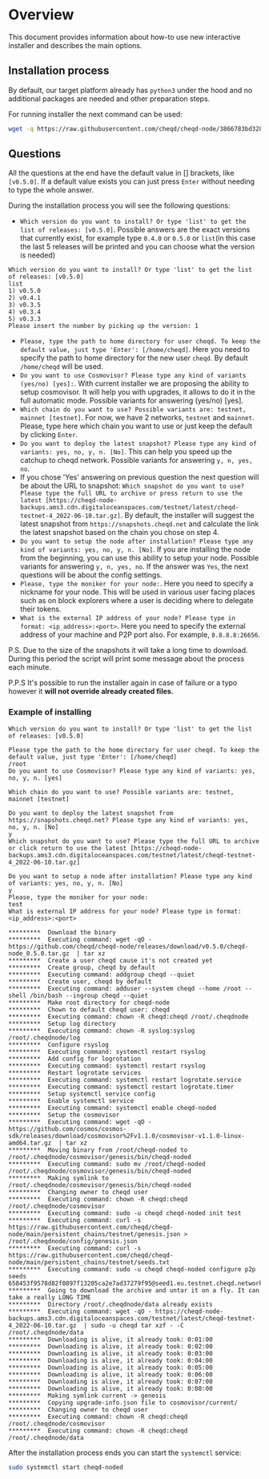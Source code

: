 # Overview

This document provides information about how-to use new interactive installer and describes the main options.

## Installation process

By default, our target platform already has `python3` under the hood and no additional packages are needed and other preparation steps.

For running installer the next command can be used:

```bash
wget -q https://raw.githubusercontent.com/cheqd/cheqd-node/3866783bd3282dcb7fb908cc6b72840cf137a41f/installer/installer.py && sudo python3 installer.py
```

## Questions

All the questions at the end have the default value in [] brackets, like `[v0.5.0]`. If a default value exists you can just press `Enter` without needing to type the whole answer.

During the installation process you will see the following questions:

* `Which version do you want to install? Or type 'list' to get the list of releases: [v0.5.0]`. Possible answers are the exact versions that currently exist, for example type `0.4.0` or `0.5.0` or `list`(in this case the last 5 releases will be printed and you can choose what the version is needed)

```text
Which version do you want to install? Or type 'list' to get the list of releases: [v0.5.0]
list
1) v0.5.0
2) v0.4.1
3) v0.3.5
4) v0.3.4
5) v0.3.3
Please insert the number by picking up the version: 1
```

* `Please, type the path to home directory for user cheqd. To keep the default value, just type 'Enter': [/home/cheqd]`. Here you need to specify the path to home directory for the new user `cheqd`. By default `/home/cheqd` will be used.
* `Do you want to use Cosmovisor? Please type any kind of variants (yes/no) [yes]:`. With current installer we are proposing the ability to setup cosmovisor. It will help you with upgrades, it allows to do it in the full automatic mode. Possible variants for answering (yes/no) [yes].
* `Which chain do you want to use? Possible variants are: testnet, mainnet [testnet]`. For now, we have 2 networks, `testnet` and `mainnet`. Please, type here which chain you want to use or just keep the default by clicking `Enter`.
* `Do you want to deploy the latest snapshot? Please type any kind of variants: yes, no, y, n. [No]`. This can help you speed up the catchup to cheqd network. Possible variants for answering `y, n, yes, no`.
* If you chose 'Yes' answering on previous question the next question will be about the URL to snapshot: `Which snapshot do you want to use? Please type the full URL to archive or press return to use the latest [https://cheqd-node-backups.ams3.cdn.digitaloceanspaces.com/testnet/latest/cheqd-testnet-4_2022-06-10.tar.gz]`. By default, the installer will suggest the latest snapshot from `https://snapshots.cheqd.net` and calculate the link the latest snapshot based on the chain you chose on step 4.
* `Do you want to setup the node after installation? Please type any kind of variants: yes, no, y, n. [No]`. If you are installing the node from the beginning, you can use this ability to setup your node. Possible variants for answering `y, n, yes, no`. If the answer was `Yes`, the next questions will be about the config settings.
* `Please, type the moniker for your node:`. Here you need to specify a nickname for your node. This will be used in various user facing places such as on block explorers where a user is deciding where to delegate their tokens.
* `What is the external IP address of your node? Please type in format: <ip_address>:<port>`. Here you need to specify the external address of your machine and P2P port also. For example, `8.8.8.8:26656`.

P.S. Due to the size of the snapshots it will take a long time to download. During this period the script will print some message about the process each minute.

P.P.S It's possible to run the installer again in case of failure or a typo however it **will not override already created files.**

### Example of installing

```text
Which version do you want to install? Or type 'list' to get the list of releases: [v0.5.0]

Please type the path to the home directory for user cheqd. To keep the default value, just type 'Enter': [/home/cheqd]
/root
Do you want to use Cosmovisor? Please type any kind of variants: yes, no, y, n. [yes]

Which chain do you want to use? Possible variants are: testnet, mainnet [testnet]

Do you want to deploy the latest snapshot from https://snapshots.cheqd.net? Please type any kind of variants: yes, no, y, n. [No]
y
Which snapshot do you want to use? Please type the full URL to archive or click return to use the latest [https://cheqd-node-backups.ams3.cdn.digitaloceanspaces.com/testnet/latest/cheqd-testnet-4_2022-06-10.tar.gz]

Do you want to setup a node after installation? Please type any kind of variants: yes, no, y, n. [No]
y
Please, type the moniker for your node:
test
What is external IP address for your node? Please type in format: <ip_address>:<port>

*********  Download the binary
*********  Executing command: wget -qO - https://github.com/cheqd/cheqd-node/releases/download/v0.5.0/cheqd-node_0.5.0.tar.gz  | tar xz
*********  Create a user cheqd cause it's not created yet
*********  Create group, cheqd by default
*********  Executing command: addgroup cheqd --quiet
*********  Create user, cheqd by default
*********  Executing command: adduser --system cheqd --home /root --shell /bin/bash --ingroup cheqd --quiet
*********  Make root directory for cheqd-node
*********  Chown to default cheqd user: cheqd
*********  Executing command: chown -R cheqd:cheqd /root/.cheqdnode
*********  Setup log directory
*********  Executing command: chown -R syslog:syslog /root/.cheqdnode/log
*********  Configure rsyslog
*********  Executing command: systemctl restart rsyslog
*********  Add config for logrotation
*********  Executing command: systemctl restart rsyslog
*********  Restart logrotate services
*********  Executing command: systemctl restart logrotate.service
*********  Executing command: systemctl restart logrotate.timer
*********  Setup systemctl service config
*********  Enable systemctl service
*********  Executing command: systemctl enable cheqd-noded
*********  Setup the cosmovisor
*********  Executing command: wget -qO - https://github.com/cosmos/cosmos-sdk/releases/download/cosmovisor%2Fv1.1.0/cosmovisor-v1.1.0-linux-amd64.tar.gz  | tar xz
*********  Moving binary from /root/cheqd-noded to /root/.cheqdnode/cosmovisor/genesis/bin/cheqd-noded
*********  Executing command: sudo mv /root/cheqd-noded /root/.cheqdnode/cosmovisor/genesis/bin/cheqd-noded
*********  Making symlink to /root/.cheqdnode/cosmovisor/genesis/bin/cheqd-noded
*********  Changing owner to cheqd user
*********  Executing command: chown -R cheqd:cheqd /root/.cheqdnode/cosmovisor
*********  Executing command: sudo -u cheqd cheqd-noded init test
*********  Executing command: curl -s https://raw.githubusercontent.com/cheqd/cheqd-node/main/persistent_chains/testnet/genesis.json > /root/.cheqdnode/config/genesis.json
*********  Executing command: curl -s https://raw.githubusercontent.com/cheqd/cheqd-node/main/persistent_chains/testnet/seeds.txt
*********  Executing command: sudo -u cheqd cheqd-noded configure p2p seeds 658453f9578d82f0897f13205ca2e7ad37279f95@seed1.eu.testnet.cheqd.network:26656,eec97b12f7271116deb888a8d62e0739b4350fbd@seed1.us.testnet.cheqd.network:26656,32d626260f74f3c824dfa15a624c078f27fc31a2@seed1.ap.testnet.cheqd.network:26656
*********  Going to download the archive and untar it on a fly. It can take a really LONG TIME
*********  Directory /root/.cheqdnode/data already exists
*********  Executing command: wget -qO - https://cheqd-node-backups.ams3.cdn.digitaloceanspaces.com/testnet/latest/cheqd-testnet-4_2022-06-10.tar.gz  | sudo -u cheqd tar xzf - -C /root/.cheqdnode/data
*********  Downloading is alive, it already took: 0:01:00
*********  Downloading is alive, it already took: 0:02:00
*********  Downloading is alive, it already took: 0:03:00
*********  Downloading is alive, it already took: 0:04:00
*********  Downloading is alive, it already took: 0:05:00
*********  Downloading is alive, it already took: 0:06:00
*********  Downloading is alive, it already took: 0:07:00
*********  Downloading is alive, it already took: 0:08:00
*********  Making symlink current -> genesis
*********  Copying upgrade-info.json file to cosmovisor/current/
*********  Changing owner to cheqd user
*********  Executing command: chown -R cheqd:cheqd /root/.cheqdnode/cosmovisor
*********  Executing command: chown -R cheqd:cheqd /root/.cheqdnode/data
```

After the installation process ends you can start the `systemctl` service:

```bash
sudo systemctl start cheqd-noded
```
